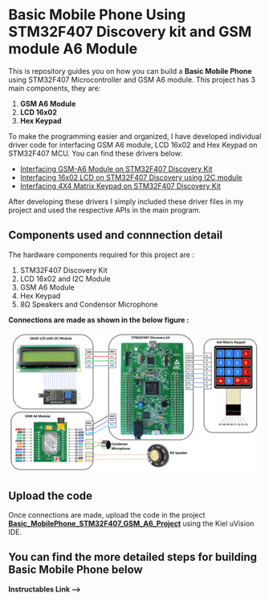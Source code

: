 # Basic Mobile Phone Using STM32F407 Discovery kit and GSM module A6 Module
This is repository guides you on how you can build a **Basic Mobile Phone** using STM32F407 Microcontroller and GSM A6 module. This project has 3 main components, they are:

1. **GSM A6 Module**
2. **LCD 16x02**
3. **Hex Keypad** 

To make the programming easier and organized, I have developed individual driver code for interfacing GSM A6 module, LCD 16x02 and Hex Keypad on STM32F407 MCU. You can find these drivers below: 

* [Interfacing GSM-A6 Module on STM32F407 Discovery Kit](https://github.com/SharathN25/GSM_A6_Driver_STM32F407)
* [Interfacing 16x02 LCD on STM32F407 Discovery using I2C module](https://github.com/SharathN25/LDC16x02_I2C_Driver_STM32F407)
* [Interfacing 4X4 Matrix Keypad on STM32F407 Discovery Kit](https://github.com/SharathN25/4x4_Matrix_Keypad_Driver_STM32F407)

After developing these drivers I simply included these driver files in my project and used the respective APIs in the main program.

## Components used and connnection detail
The hardware components required for this project are : 
1. STM32F407 Discovery Kit
2. LCD 16x02 and I2C Module
3. GSM A6 Module
4. Hex Keypad
5. 8Ω Speakers and Condensor Microphone 

**Connections are made as shown in the below figure :**

<img src ="Images/Basic_Mobile_Phoen.png">

## Upload the code
Once connections are made, upload the code in the project **[Basic_MobilePhone_STM32F407_GSM_A6_Project](https://github.com/SharathN25/Basic_MobilePhone_Using_STM32F407andGSM_A6/tree/master/Basic_MobilePhone_STM32F407_GSM_A6_Project)** using the Kiel uVision IDE. 

## You can find the more detailed steps for building Basic Mobile Phone below
 **Instructables Link -->** 
